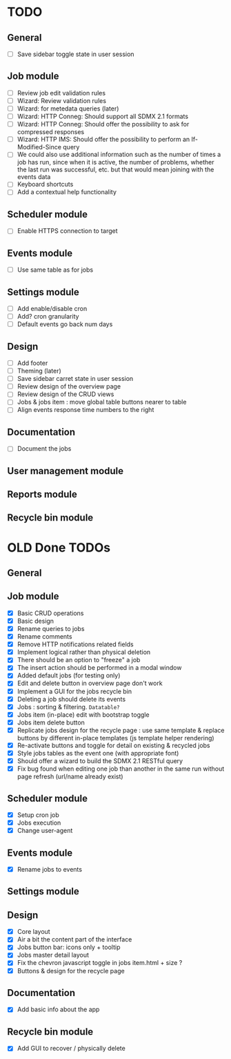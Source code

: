 # TODO

## General
- [ ] Save sidebar toggle state in user session

## Job module
- [ ] Review job edit validation rules
- [ ] Wizard: Review validation rules
- [ ] Wizard: for metedata queries (later)
- [ ] Wizard: HTTP Conneg: Should support all SDMX 2.1 formats
- [ ] Wizard: HTTP Conneg: Should offer the possibility to ask for compressed responses
- [ ] Wizard: HTTP IMS: Should offer the possibility to perform an If-Modified-Since query
- [ ] We could also use additional information such as the number of times a job has run, since when it is active, the number of problems, whether the last run was successful, etc. but that would mean joining with the events data
- [ ] Keyboard shortcuts
- [ ] Add a contextual help functionality

## Scheduler module
- [ ] Enable HTTPS connection to target

## Events module
- [ ] Use same table as for jobs

## Settings module
- [ ] Add enable/disable cron
- [ ] Add? cron granularity
- [ ] Default events go back num days

## Design
- [ ] Add footer
- [ ] Theming (later)
- [ ] Save sidebar carret state in user session
- [ ] Review design of the overview page
- [ ] Review design of the CRUD views
- [ ] Jobs & jobs item : move global table buttons nearer to table
- [ ] Align events response time numbers to the right

## Documentation
- [ ] Document the jobs

## User management module

## Reports module

## Recycle bin module

# OLD Done TODOs

## General

## Job module
- [x] Basic CRUD operations
- [x] Basic design
- [x] Rename queries to jobs
- [x] Rename comments
- [x] Remove HTTP notifications related fields
- [x] Implement logical rather than physical deletion
- [x] There should be an option to "freeze" a job
- [x] The insert action should be performed in a modal window
- [x] Added default jobs (for testing only)
- [x] Edit and delete button in overview page don't work
- [x] Implement a GUI for the jobs recycle bin
- [x] Deleting a job should delete its events
- [x] Jobs : sorting & filtering. ```Datatable?``` 
- [x] Jobs item (in-place) edit with bootstrap toggle
- [x] Jobs item delete button
- [x] Replicate jobs design for the recycle page : use same template & replace buttons by different in-place templates (js template helper rendering)
- [x] Re-activate buttons and toggle for detail on existing & recycled jobs
- [x] Style jobs tables as the event one (with appropriate font)
- [x] Should offer a wizard to build the SDMX 2.1 RESTful query
- [x] Fix bug found when editing one job than another in the same run without page refresh (url/name already exist)

## Scheduler module
- [x] Setup cron job
- [x] Jobs execution
- [x] Change user-agent

## Events module
- [x] Rename jobs to events

## Settings module

## Design
- [x] Core layout
- [x] Air a bit the content part of the interface
- [x] Jobs button bar: icons only + tooltip
- [x] Jobs master detail layout
- [x] Fix the chevron javascript toggle in jobs item.html + size ?
- [x] Buttons & design for the recycle page

## Documentation
- [x] Add basic info about the app

## Recycle bin module
- [x] Add GUI to recover / physically delete

